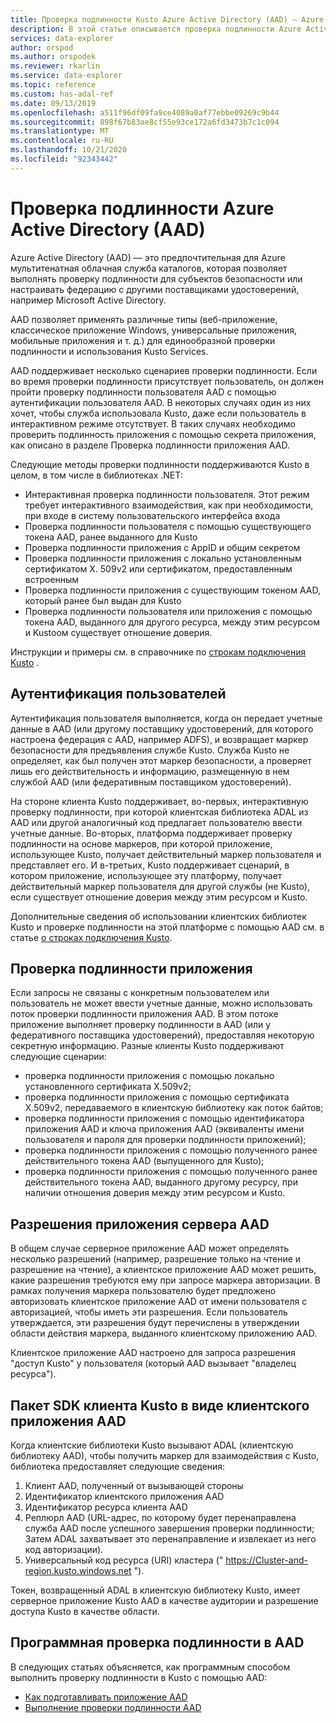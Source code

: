 ```yaml
---
title: Проверка подлинности Kusto Azure Active Directory (AAD) — Azure обозреватель данных
description: В этой статье описывается проверка подлинности Azure Active Directory (AAD) в обозреватель данных Azure.
services: data-explorer
author: orspod
ms.author: orspodek
ms.reviewer: rkarlin
ms.service: data-explorer
ms.topic: reference
ms.custom: has-adal-ref
ms.date: 09/13/2019
ms.openlocfilehash: a511f96df09fa9ce4089a0af77ebbe09269c9b44
ms.sourcegitcommit: 898f67b83ae8cf55e93ce172a6fd3473b7c1c094
ms.translationtype: MT
ms.contentlocale: ru-RU
ms.lasthandoff: 10/21/2020
ms.locfileid: "92343442"
---
```

# <a name="azure-active-directory-aad-authentication"></a>Проверка подлинности Azure Active Directory (AAD)

Azure Active Directory (AAD) — это предпочтительная для Azure мультитенатная облачная служба каталогов, которая позволяет выполнять проверку подлинности для субъектов безопасности или настраивать федерацию с другими поставщиками удостоверений, например Microsoft Active Directory.

AAD позволяет применять различные типы (веб-приложение, классическое приложение Windows, универсальные приложения, мобильные приложения и т. д.) для единообразной проверки подлинности и использования Kusto Services.

AAD поддерживает несколько сценариев проверки подлинности.
Если во время проверки подлинности присутствует пользователь, он должен пройти проверку подлинности пользователя AAD с помощью аутентификации пользователя AAD.
В некоторых случаях один из них хочет, чтобы служба использовала Kusto, даже если пользователь в интерактивном режиме отсутствует. В таких случаях необходимо проверить подлинность приложения с помощью секрета приложения, как описано в разделе Проверка подлинности приложения AAD.

Следующие методы проверки подлинности поддерживаются Kusto в целом, в том числе в библиотеках .NET:

* Интерактивная проверка подлинности пользователя. Этот режим требует интерактивного взаимодействия, как при необходимости, при входе в систему пользовательского интерфейса входа
* Проверка подлинности пользователя с помощью существующего токена AAD, ранее выданного для Kusto
* Проверка подлинности приложения с AppID и общим секретом
* Проверка подлинности приложения с локально установленным сертификатом X. 509v2 или сертификатом, предоставленным встроенным
* Проверка подлинности приложения с существующим токеном AAD, который ранее был выдан для Kusto
* Проверка подлинности пользователя или приложения с помощью токена AAD, выданного для другого ресурса, между этим ресурсом и Kustoом существует отношение доверия.

Инструкции и примеры см. в справочнике по [строкам подключения Kusto](../../api/connection-strings/kusto.md) .

## <a name="user-authentication"></a>Аутентификация пользователей

Аутентификация пользователя выполняется, когда он передает учетные данные в AAD (или другому поставщику удостоверений, для которого настроена федерация с AAD, например ADFS), и возвращает маркер безопасности для предъявления службе Kusto. Служба Kusto не определяет, как был получен этот маркер безопасности, а проверяет лишь его действительность и информацию, размещенную в нем службой AAD (или федеративным поставщиком удостоверений).

На стороне клиента Kusto поддерживает, во-первых, интерактивную проверку подлинности, при которой клиентская библиотека ADAL из AAD или другой аналогичный код предлагает пользователю ввести учетные данные. Во-вторых, платформа поддерживает проверку подлинности на основе маркеров, при которой приложение, использующее Kusto, получает действительный маркер пользователя и представляет его. И в-третьих, Kusto поддерживает сценарий, в котором приложение, использующее эту платформу, получает действительный маркер пользователя для другой службы (не Kusto), если существует отношение доверия между этим ресурсом и Kusto.

Дополнительные сведения об использовании клиентских библиотек Kusto и проверке подлинности на этой платформе с помощью AAD см. в статье [о строках подключения Kusto](../../api/connection-strings/kusto.md).

## <a name="application-authentication"></a>Проверка подлинности приложения

Если запросы не связаны с конкретным пользователем или пользователь не может ввести учетные данные, можно использовать поток проверки подлинности приложения AAD. В этом потоке приложение выполняет проверку подлинности в AAD (или у федеративного поставщика удостоверений), предоставляя некоторую секретную информацию. Разные клиенты Kusto поддерживают следующие сценарии:

* проверка подлинности приложения с помощью локально установленного сертификата X.509v2;
* проверка подлинности приложения с помощью сертификата X.509v2, передаваемого в клиентскую библиотеку как поток байтов;
* проверка подлинности приложения с помощью идентификатора приложения AAD и ключа приложения AAD (эквиваленты имени пользователя и пароля для проверки подлинности приложений);
* проверка подлинности приложения с помощью полученного ранее действительного токена AAD (выпущенного для Kusto);
* проверка подлинности приложения с помощью полученного ранее действительного токена AAD, выданного другому ресурсу, при наличии отношения доверия между этим ресурсом и Kusto.

## <a name="aad-server-application-permissions"></a>Разрешения приложения сервера AAD

В общем случае серверное приложение AAD может определять несколько разрешений (например, разрешение только на чтение и разрешение на чтение), а клиентское приложение AAD может решить, какие разрешения требуются ему при запросе маркера авторизации. В рамках получения маркера пользователю будет предложено авторизовать клиентское приложение AAD от имени пользователя с авторизацией, чтобы иметь эти разрешения. Если пользователь утверждается, эти разрешения будут перечислены в утверждении области действия маркера, выданного клиентскому приложению AAD.



Клиентское приложение AAD настроено для запроса разрешения "доступ Kusto" у пользователя (который AAD вызывает "владелец ресурса").

## <a name="kusto-client-sdk-as-an-aad-client-application"></a>Пакет SDK клиента Kusto в виде клиентского приложения AAD

Когда клиентские библиотеки Kusto вызывают ADAL (клиентскую библиотеку AAD), чтобы получить маркер для взаимодействия с Kusto, библиотека предоставляет следующие сведения:

1. Клиент AAD, полученный от вызывающей стороны
2. Идентификатор клиентского приложения AAD
3. Идентификатор ресурса клиента AAD
4. Реплюрл AAD (URL-адрес, по которому будет перенаправлена служба AAD после успешного завершения проверки подлинности; Затем ADAL захватывает это перенаправление и извлекает из него код авторизации).
5. Универсальный код ресурса (URI) кластера (" https://Cluster-and-region.kusto.windows.net ").

Токен, возвращенный ADAL в клиентскую библиотеку Kusto, имеет серверное приложение Kusto AAD в качестве аудитории и разрешение доступа Kusto в качестве области.

## <a name="authenticating-with-aad-programmatically"></a>Программная проверка подлинности в AAD

В следующих статьях объясняется, как программным способом выполнить проверку подлинности в Kusto с помощью AAD:

* [Как подготавливать приложение AAD](../../../provision-azure-ad-app.md)
* [Выполнение проверки подлинности AAD](./how-to-authenticate-with-aad.md)